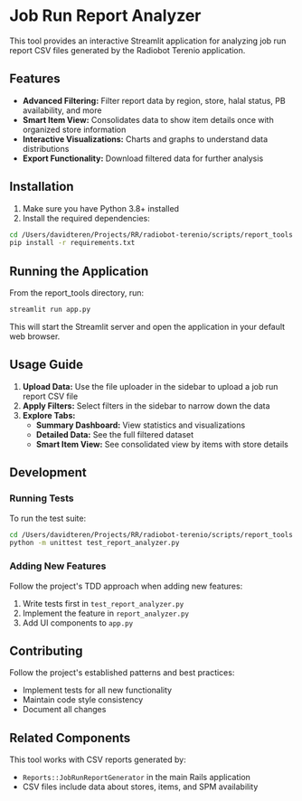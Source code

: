 # Job Run Report Analyzer

This tool provides an interactive Streamlit application for analyzing job run report CSV files generated by the Radiobot Terenio application.

## Features

- **Advanced Filtering:** Filter report data by region, store, halal status, PB availability, and more
- **Smart Item View:** Consolidates data to show item details once with organized store information
- **Interactive Visualizations:** Charts and graphs to understand data distributions
- **Export Functionality:** Download filtered data for further analysis

## Installation

1. Make sure you have Python 3.8+ installed
2. Install the required dependencies:

```bash
cd /Users/davidteren/Projects/RR/radiobot-terenio/scripts/report_tools
pip install -r requirements.txt
```

## Running the Application

From the report_tools directory, run:

```bash
streamlit run app.py
```

This will start the Streamlit server and open the application in your default web browser.

## Usage Guide

1. **Upload Data:** Use the file uploader in the sidebar to upload a job run report CSV file
2. **Apply Filters:** Select filters in the sidebar to narrow down the data
3. **Explore Tabs:**
   - **Summary Dashboard:** View statistics and visualizations
   - **Detailed Data:** See the full filtered dataset
   - **Smart Item View:** See consolidated view by items with store details

## Development

### Running Tests

To run the test suite:

```bash
cd /Users/davidteren/Projects/RR/radiobot-terenio/scripts/report_tools
python -m unittest test_report_analyzer.py
```

### Adding New Features

Follow the project's TDD approach when adding new features:
1. Write tests first in `test_report_analyzer.py`
2. Implement the feature in `report_analyzer.py`
3. Add UI components to `app.py`

## Contributing

Follow the project's established patterns and best practices:
- Implement tests for all new functionality
- Maintain code style consistency
- Document all changes

## Related Components

This tool works with CSV reports generated by:
- `Reports::JobRunReportGenerator` in the main Rails application
- CSV files include data about stores, items, and SPM availability
